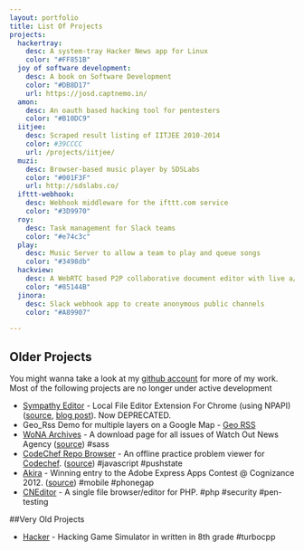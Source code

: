 ```yaml
---
layout: portfolio
title: List Of Projects
projects:
  hackertray: 
    desc: A system-tray Hacker News app for Linux
    color: "#FF851B"
  joy of software development:
    desc: A book on Software Development
    color: "#DB8D17"
    url: https://josd.captnemo.in/
  amon: 
    desc: An oauth based hacking tool for pentesters
    color: "#B10DC9"
  iitjee:
    desc: Scraped result listing of IITJEE 2010-2014
    color: #39CCCC
    url: /projects/iitjee/
  muzi:
    desc: Browser-based music player by SDSLabs
    color: "#001F3F"
    url: http://sdslabs.co/
  ifttt-webhook: 
    desc: Webhook middleware for the ifttt.com service
    color: "#3D9970"
  roy: 
    desc: Task management for Slack teams
    color: "#e74c3c"
  play: 
    desc: Music Server to allow a team to play and queue songs
    color: "#3498db"
  hackview: 
    desc: A WebRTC based P2P collaborative document editor with live a/v chat
    color: "#85144B"
  jinora:
    desc: Slack webhook app to create anonymous public channels
    color: "#A89907"

---
```


## Older Projects
You might wanna take a look at my [github account](https://github.com/captn3m0) for more of my work. Most of the following projects are no longer under active development

* [Sympathy Editor](/sympathy) - Local File Editor Extension For Chrome (using NPAPI) ([source](https://github.com/captn3m0/sympathy), [blog post](http://captnemo.in/blog/2012/05/20/sympathy-editor/)). Now DEPRECATED.
* Geo_Rss Demo for multiple layers on a Google Map - [Geo RSS](./geo_rss/)
* [WoNA Archives](/wona/) - A download page for all issues of Watch Out News Agency ([source](https://github.com/captn3m0/wona/)) #sass
* [CodeChef Repo Browser](/codechef/) - An offline practice problem viewer for [Codechef](http://codechef.com). ([source](https://github.com/captn3m0/codechef/)) #javascript #pushstate
* [Akira](http://captnemo.in/blog/2012/05/23/phonegap-blog-post/) - Winning entry to the Adobe Express Apps Contest @ Cognizance 2012. ([source](https://github.com/captn3m0/akira)) #mobile #phonegap 
* [CNEditor](https://github.com/captn3m0/cneditor) - A single file browser/editor for PHP. #php #security #pen-testing

##Very Old Projects
* [Hacker](https://github.com/captn3m0/hacker) - Hacking Game Simulator in written in 8th grade #turbocpp
